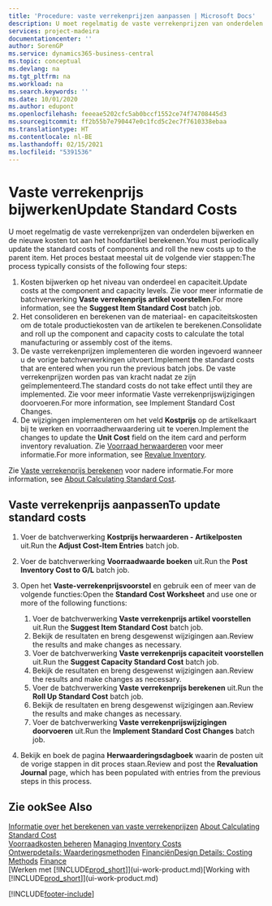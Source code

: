 ```yaml
---
title: 'Procedure: vaste verrekenprijzen aanpassen | Microsoft Docs'
description: U moet regelmatig de vaste verrekenprijzen van onderdelen bijwerken en de nieuwe kosten tot aan het hoofdartikel berekenen.
services: project-madeira
documentationcenter: ''
author: SorenGP
ms.service: dynamics365-business-central
ms.topic: conceptual
ms.devlang: na
ms.tgt_pltfrm: na
ms.workload: na
ms.search.keywords: ''
ms.date: 10/01/2020
ms.author: edupont
ms.openlocfilehash: feeeae5202cfc5ab0bccf1552ce74f74708445d3
ms.sourcegitcommit: ff2b55b7e790447e0c1fcd5c2ec7f7610338ebaa
ms.translationtype: HT
ms.contentlocale: nl-BE
ms.lasthandoff: 02/15/2021
ms.locfileid: "5391536"
---
```

# <a name="update-standard-costs"></a><span data-ttu-id="14acb-103">Vaste verrekenprijs bijwerken</span><span class="sxs-lookup"><span data-stu-id="14acb-103">Update Standard Costs</span></span>
<span data-ttu-id="14acb-104">U moet regelmatig de vaste verrekenprijzen van onderdelen bijwerken en de nieuwe kosten tot aan het hoofdartikel berekenen.</span><span class="sxs-lookup"><span data-stu-id="14acb-104">You must periodically update the standard costs of components and roll the new costs up to the parent item.</span></span> <span data-ttu-id="14acb-105">Het proces bestaat meestal uit de volgende vier stappen:</span><span class="sxs-lookup"><span data-stu-id="14acb-105">The process typically consists of the following four steps:</span></span>  

1.  <span data-ttu-id="14acb-106">Kosten bijwerken op het niveau van onderdeel en capaciteit.</span><span class="sxs-lookup"><span data-stu-id="14acb-106">Update costs at the component and capacity levels.</span></span> <span data-ttu-id="14acb-107">Zie voor meer informatie de batchverwerking **Vaste verrekenprijs artikel voorstellen**.</span><span class="sxs-lookup"><span data-stu-id="14acb-107">For more information, see the **Suggest Item Standard Cost** batch job.</span></span>  
2.  <span data-ttu-id="14acb-108">Het consolideren en berekenen van de materiaal- en capaciteitskosten om de totale productiekosten van de artikelen te berekenen.</span><span class="sxs-lookup"><span data-stu-id="14acb-108">Consolidate and roll up the component and capacity costs to calculate the total manufacturing or assembly cost of the items.</span></span>  
3.  <span data-ttu-id="14acb-109">De vaste verrekenprijzen implementeren die worden ingevoerd wanneer u de vorige batchverwerkingen uitvoert.</span><span class="sxs-lookup"><span data-stu-id="14acb-109">Implement the standard costs that are entered when you run the previous batch jobs.</span></span> <span data-ttu-id="14acb-110">De vaste verrekenprijzen worden pas van kracht nadat ze zijn geïmplementeerd.</span><span class="sxs-lookup"><span data-stu-id="14acb-110">The standard costs do not take effect until they are implemented.</span></span> <span data-ttu-id="14acb-111">Zie voor meer informatie Vaste verrekenprijswijzigingen doorvoeren.</span><span class="sxs-lookup"><span data-stu-id="14acb-111">For more information, see Implement Standard Cost Changes.</span></span>  
4.  <span data-ttu-id="14acb-112">De wijzigingen implementeren om het veld **Kostprijs** op de artikelkaart bij te werken en voorraadherwaardering uit te voeren.</span><span class="sxs-lookup"><span data-stu-id="14acb-112">Implement the changes to update the **Unit Cost** field on the item card and perform inventory revaluation.</span></span> <span data-ttu-id="14acb-113">Zie [Voorraad herwaarderen](inventory-how-revalue-inventory.md) voor meer informatie.</span><span class="sxs-lookup"><span data-stu-id="14acb-113">For more information, see [Revalue Inventory](inventory-how-revalue-inventory.md).</span></span>  

<span data-ttu-id="14acb-114">Zie [Vaste verrekenprijs berekenen](finance-about-calculating-standard-cost.md) voor nadere informatie.</span><span class="sxs-lookup"><span data-stu-id="14acb-114">For more information, see [About Calculating Standard Cost](finance-about-calculating-standard-cost.md).</span></span>  
## <a name="to-update-standard-costs"></a><span data-ttu-id="14acb-115">Vaste verrekenprijs aanpassen</span><span class="sxs-lookup"><span data-stu-id="14acb-115">To update standard costs</span></span>  
1.  <span data-ttu-id="14acb-116">Voer de batchverwerking **Kostprijs herwaarderen - Artikelposten** uit.</span><span class="sxs-lookup"><span data-stu-id="14acb-116">Run the **Adjust Cost-Item Entries** batch job.</span></span>  
2.  <span data-ttu-id="14acb-117">Voer de batchverwerking **Voorraadwaarde boeken** uit.</span><span class="sxs-lookup"><span data-stu-id="14acb-117">Run the **Post Inventory Cost to G/L** batch job.</span></span>  
3.  <span data-ttu-id="14acb-118">Open het **Vaste-verrekenprijsvoorstel** en gebruik een of meer van de volgende functies:</span><span class="sxs-lookup"><span data-stu-id="14acb-118">Open the **Standard Cost Worksheet** and use one or more of the following functions:</span></span>  

    1.  <span data-ttu-id="14acb-119">Voer de batchverwerking **Vaste verrekenprijs artikel voorstellen** uit.</span><span class="sxs-lookup"><span data-stu-id="14acb-119">Run the **Suggest Item Standard Cost** batch job.</span></span>  
    2.  <span data-ttu-id="14acb-120">Bekijk de resultaten en breng desgewenst wijzigingen aan.</span><span class="sxs-lookup"><span data-stu-id="14acb-120">Review the results and make changes as necessary.</span></span>  
    3.  <span data-ttu-id="14acb-121">Voer de batchverwerking **Vaste verrekenprijs capaciteit voorstellen** uit.</span><span class="sxs-lookup"><span data-stu-id="14acb-121">Run the **Suggest Capacity Standard Cost** batch job.</span></span>  
    4.  <span data-ttu-id="14acb-122">Bekijk de resultaten en breng desgewenst wijzigingen aan.</span><span class="sxs-lookup"><span data-stu-id="14acb-122">Review the results and make changes as necessary.</span></span>
    5. <span data-ttu-id="14acb-123">Voer de batchverwerking **Vaste verrekenprijs berekenen** uit.</span><span class="sxs-lookup"><span data-stu-id="14acb-123">Run the **Roll Up Standard Cost** batch job.</span></span>
    6.  <span data-ttu-id="14acb-124">Bekijk de resultaten en breng desgewenst wijzigingen aan.</span><span class="sxs-lookup"><span data-stu-id="14acb-124">Review the results and make changes as necessary.</span></span>
    7.  <span data-ttu-id="14acb-125">Voer de batchverwerking **Vaste verrekenprijswijzigingen doorvoeren** uit.</span><span class="sxs-lookup"><span data-stu-id="14acb-125">Run the **Implement Standard Cost Changes** batch job.</span></span>  
4.  <span data-ttu-id="14acb-126">Bekijk en boek de pagina **Herwaarderingsdagboek** waarin de posten uit de vorige stappen in dit proces staan.</span><span class="sxs-lookup"><span data-stu-id="14acb-126">Review and post the **Revaluation Journal** page, which has been populated with entries from the previous steps in this process.</span></span>  

## <a name="see-also"></a><span data-ttu-id="14acb-127">Zie ook</span><span class="sxs-lookup"><span data-stu-id="14acb-127">See Also</span></span>  
 <span data-ttu-id="14acb-128">[Informatie over het berekenen van vaste verrekenprijzen](finance-about-calculating-standard-cost.md) </span><span class="sxs-lookup"><span data-stu-id="14acb-128">[About Calculating Standard Cost](finance-about-calculating-standard-cost.md) </span></span>  
 <span data-ttu-id="14acb-129">[Voorraadkosten beheren](finance-manage-inventory-costs.md) </span><span class="sxs-lookup"><span data-stu-id="14acb-129">[Managing Inventory Costs](finance-manage-inventory-costs.md) </span></span>  
 <span data-ttu-id="14acb-130">[Ontwerpdetails: Waarderingsmethoden](design-details-costing-methods.md) [Financiën](finance.md)</span><span class="sxs-lookup"><span data-stu-id="14acb-130">[Design Details: Costing Methods](design-details-costing-methods.md) [Finance](finance.md)</span></span>  
 <span data-ttu-id="14acb-131">[Werken met [!INCLUDE[prod_short](includes/prod_short.md)]](ui-work-product.md)</span><span class="sxs-lookup"><span data-stu-id="14acb-131">[Working with [!INCLUDE[prod_short](includes/prod_short.md)]](ui-work-product.md)</span></span>  


[!INCLUDE[footer-include](includes/footer-banner.md)]